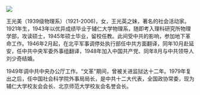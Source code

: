 ![](https://s2.loli.net/2022/08/14/bQvCZB9Ik7TfLqP.jpg)

王光美（1939级物理系）（1921-2006)，女，王光英之妹，著名的社会活动家。1921年生，1943年以优异成绩毕业于辅仁大学物理系，随即考入理科研究所物理学部，攻读硕士，1945年硕士毕业，留校任教。此间受中共的影响，参加地下革命工作。1946年2月起，在北平军事调停处执行部任中共方面翻译，同年10月赴延安，任中共中央军委外事组翻译，1948年加入中国共产党、同年8月与中共领导人刘少奇结婚。

1949年调中共中央办公厅工作。“文革"期间，曾被关进监狱达十二年。1979年复出之后，任中国社会科学院外事局局长，是中共十二大代表，全国政协常委，现为辅仁大学校友会会长、北京师范大学校友会名誉会长。